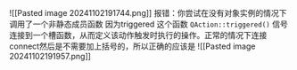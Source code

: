 ![[Pasted image 20241102191744.png]]
报错：你尝试在没有对象实例的情况下调用了一个非静态成员函数
因为triggered 这个函数     `QAction::triggered()`   信号连接到一个槽函数，从而定义该动作触发时执行的操作。正常的情况下连接connect然后是不需要加上括号的，所以正确的应该是
![[Pasted image 20241102191957.png]]